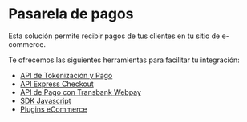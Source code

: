 # Pasarela de pagos

Esta solución permite recibir pagos de tus clientes en tu sitio de e-commerce. 

Te ofrecemos las siguientes herramientas para facilitar tu integración:

  - [API de Tokenización y Pago](api-tokenizacion-pago/introduction.md)
  - [API Express Checkout](api-checkout/introduction.md)
  - [API de Pago con Transbank Webpay](transbank-webpay/introduction.md)
  - [SDK Javascript](https://github.com/Peinau/peinau-javascript/blob/master/README.md)
  - [Plugins eCommerce](plugins/introduction.md)

